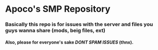 # Apoco's SMP Repository

### Basically this repo is for issues with the server and files you guys wanna share (mods, beig files, ext)

#### Also, please for everyone's sake *DONT SPAM ISSUES* (thnx).
